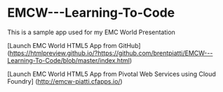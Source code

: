 # EMCW---Learning-To-Code

This is a sample app used for my EMC World Presentation

[Launch EMC World HTML5 App from GitHub] (https://htmlpreview.github.io/?https://github.com/brentpiatti/EMCW---Learning-To-Code/blob/master/index.html)

[Launch EMC World HTML5 App from Pivotal Web Services using Cloud Foundry] (http://emcw-piatti.cfapps.io/)
